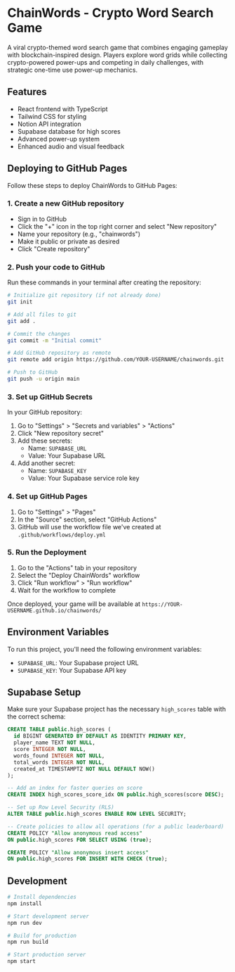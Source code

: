 # ChainWords - Crypto Word Search Game

A viral crypto-themed word search game that combines engaging gameplay with blockchain-inspired design. Players explore word grids while collecting crypto-powered power-ups and competing in daily challenges, with strategic one-time use power-up mechanics.

## Features

- React frontend with TypeScript
- Tailwind CSS for styling
- Notion API integration
- Supabase database for high scores
- Advanced power-up system
- Enhanced audio and visual feedback

## Deploying to GitHub Pages

Follow these steps to deploy ChainWords to GitHub Pages:

### 1. Create a new GitHub repository

- Sign in to GitHub
- Click the "+" icon in the top right corner and select "New repository"
- Name your repository (e.g., "chainwords")
- Make it public or private as desired
- Click "Create repository"

### 2. Push your code to GitHub

Run these commands in your terminal after creating the repository:

```bash
# Initialize git repository (if not already done)
git init

# Add all files to git
git add .

# Commit the changes
git commit -m "Initial commit"

# Add GitHub repository as remote
git remote add origin https://github.com/YOUR-USERNAME/chainwords.git

# Push to GitHub
git push -u origin main
```

### 3. Set up GitHub Secrets

In your GitHub repository:

1. Go to "Settings" > "Secrets and variables" > "Actions"
2. Click "New repository secret"
3. Add these secrets:
   - Name: `SUPABASE_URL` 
   - Value: Your Supabase URL
4. Add another secret:
   - Name: `SUPABASE_KEY`
   - Value: Your Supabase service role key

### 4. Set up GitHub Pages

1. Go to "Settings" > "Pages"
2. In the "Source" section, select "GitHub Actions"
3. GitHub will use the workflow file we've created at `.github/workflows/deploy.yml`

### 5. Run the Deployment

1. Go to the "Actions" tab in your repository
2. Select the "Deploy ChainWords" workflow
3. Click "Run workflow" > "Run workflow"
4. Wait for the workflow to complete

Once deployed, your game will be available at `https://YOUR-USERNAME.github.io/chainwords/`

## Environment Variables

To run this project, you'll need the following environment variables:

- `SUPABASE_URL`: Your Supabase project URL
- `SUPABASE_KEY`: Your Supabase API key

## Supabase Setup

Make sure your Supabase project has the necessary `high_scores` table with the correct schema:

```sql
CREATE TABLE public.high_scores (
  id BIGINT GENERATED BY DEFAULT AS IDENTITY PRIMARY KEY,
  player_name TEXT NOT NULL,
  score INTEGER NOT NULL,
  words_found INTEGER NOT NULL,
  total_words INTEGER NOT NULL,
  created_at TIMESTAMPTZ NOT NULL DEFAULT NOW()
);

-- Add an index for faster queries on score
CREATE INDEX high_scores_score_idx ON public.high_scores(score DESC);

-- Set up Row Level Security (RLS)
ALTER TABLE public.high_scores ENABLE ROW LEVEL SECURITY;

-- Create policies to allow all operations (for a public leaderboard)
CREATE POLICY "Allow anonymous read access" 
ON public.high_scores FOR SELECT USING (true);

CREATE POLICY "Allow anonymous insert access" 
ON public.high_scores FOR INSERT WITH CHECK (true);
```

## Development

```bash
# Install dependencies
npm install

# Start development server
npm run dev

# Build for production
npm run build

# Start production server
npm start
```